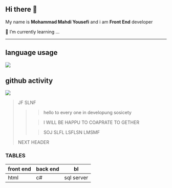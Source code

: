 ## Hi there 👋
My name is __Mohammad Mahdi Yousefi__ and i am  **Front End** developer 

 🌱 I’m currently learning ...

 ---
 ## language usage
 <img src='https://github-readme-stats.vercel.app/api/top-langs/?username=Mommad-usfee&hide_progress=true' />
 
 ## github activity
 <img src='https://github-readme-stats.vercel.app/api?username=Mommad-usfee&show_icons=true&theme=dark' />

> JF SLNF
>>> hello to every one in developung sosicety
>> 
>>> I WILL BE HAPPU TO COAPRATE TO GETHER
>> 
>>> SOJ SLFL LSFLSN LMSMF
>>>
> NEXT HEADER

### TABLES 
|front end| back end | bI |
|--|--|--|
|html|c#|sql server|



